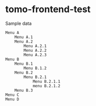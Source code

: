 # tomo-frontend-test
Sample data
```
Menu A
	Menu A.1
	Menu A.2
		Menu A.2.1
		Menu A.2.2
		Menu A.2.3
Menu B
	Menu B.1
		Menu B.1.2
	Menu B.2
		Menu B.2.1
			Menu B.2.1.1
			menu B.2.1.2
	Menu B.3
Menu C
Menu D
```
